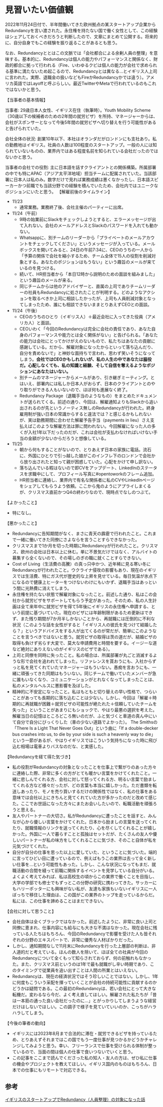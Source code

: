 # 見習いたい価値観

2022年11月24日付で、半年間働いてきた欧州拠点の某スタートアップ企業からRedundancyを言い渡された。永住権を持たない国で働く女性として、この経験はシェアしておくべきだろうと判断したので、文章にまとめて公開する。将来的に、自分自身でもこの経験を振り返ることがあるとも思う。

なお、Redundancyととはこの文脈では「会社都合による余剰人員の整理」を意味する。基本的に、Redundancyは個人の能力やパフォーマンスと関係なく、財政的都合に拠って行われる（Fire、いわゆるクビは個人の能力が会社で求められる基準に満たないため起こるので、Redundancyとは異なる…とイギリス人上司に言われた。実際、退職金の扱いなどもFireかRedundancyかでは違う）。アメリカ英語ではLayoffと呼ぶらしい。最近TwitterやMetaで行われているのもこれではないかと思う。

【当事者の基本情報】

当事者: 29歳日本人女性、イギリス在住（執筆時）。Youth Mobility Scheme（30歳以下の候補者のための2年間の就労ビザ）を所持、マネージャーからは、会社がスポンサーとなって今後5年間の就労ビザへ切り替えを行う可能性があると告げられていた。

会社全体の状況: 創業10年以下、本社はオランダだがロンドンにも支社あり。私の勤務地はイギリス。社員の人数は100程度のスタートアップ。一般の人には知られていないものの、業界内ではある程度名前を知られている会社だったのではないかと思う。

当事者の会社での役割: 主に日本語を話すクライアントとの関係構築。所属部署の中でも特にAPAC（アジア太平洋地域）担当チームに配属されていた。当該部署に日本人は私のみ。数字だけで見れば業務成績は悪くなかったし、日本語スピーカーかつ前職でも当該分野での経験を積んでいたため、会社内ではユニークなポジションにいたと思う。
【解雇前後のタイムライン】

- 11/23
  - 通常業務。業務終了後、会社主催のパーティーに出席。
- 11/24（午前）
  - 9時の始業前にSlackをチェックしようとすると、エラーメッセージが出て入れない。会社のメールアドレスとSlackのパスワードを入れても動かない。
  - Whatsappに、別チームのリーダーから「プライベートのメールアカウントをチェックしてください」というメッセージが入っている。メールボックスを開いてみると、24日の午前7:34に、CEOのうちの一人から「予算の関係で会社を縮小するため、チーム全体で15人の役割を削減対象とする。あなたのポジションはもうない」という趣旨のメールが来ているのを見つける。
  - 続いて、HR担当者から「本日12時から説明のための面談を組みました」という趣旨のメールが来る。
  - 同じチームからは他のアドバイザーと、直属の上司でありチームリーダーの社員もRedundancyに処されたことが判明する。どのようなアクションを取るべきか上司に相談したかったが、上司も人員削減対象となってしまったため、誰にも相談できないままとりあえずCEOとの面談。
- 11/24（午後）
  - CEOのうちのひとり（イギリス人）＋最近会社に入ってきた役員（アメリカ人）と面談。
  - CEOいわく「今回のRedundancyは完全に会社の責任であり、あなた自身のパフォーマンスや能力とは全く関係がない」と告げられる。「あなたの能力は会社にとってかけがえのないもので、私たちはあなたの貢献に感謝している。だから、解雇対象になったからといって落ち込んだり、自分を責めないで」と神妙な面持ちで言われ、思わず笑いそうになってしまう。**会社ではCEOかもしれないが、私の人生の中であなたは脇役だ。心配しなくても、私の知識と経験、そして自信を奪えるようなポジションにあなたはいない。**
  - 別チームのマネージャーからメールがあり、引き継ぎミーティング。とはいえ、部署内には私しか日本人がおらず、日本のクライアントとのやり取りができる人もいないので、ほぼ何も進展なく終了。
  - Redundancy Package（退職手当のようなもの）をまとめたドキュメントが送られてくる。前述の通り、今回は、解雇通知よりもSlackから追い出されるのが先というノーティス無しのRedundancyが行われた。終身雇用制が強い日本の常識からすると違法では？と感じるかもしれないが、実は勤務期間に合わせた解雇予告手当（payments in lieu）さえ支払えばこのような解雇方法は罪に問われない。今回解雇になった人の多くが入社1年以下だったのだが、これは会社が支払わなければいけない手当の金額が少ないからだろうと想像している。
- 11/25
  - 朝から何もすることがないので、とりあえず日本の家族に電話。流石に、外国にひとりで引っ越した娘がこのインフレ下のロンドンで会社から放り出されたと知って親が困惑していた。心配をかけて申し訳ない。
  - 落ち込んでいる暇はないので即CVをアップデート、LinkedInのステータスを求職中にして、プロフィール写真に#opentoworkのフレーム追加。
  - HR担当者に連絡し、業界内で有名な関係者に私のCVやLinkedInページをシェアしてもらうよう依頼。ここから鬼のようにアプライしまくるが、クリスマス直前かつQ4の終わりなので、現時点でなしのつぶて。

【よかったこと】

- 特になし。

【悪かったこと】

- Redundancyに告知期間がなく、まさに青天の霹靂で行われたこと。これまで一緒に働いてきた同僚にさよならを言うことすらできなかった。
- クリスマスまで1か月を切った時期にRedundancyが行われたこと。クリスマス、欧州の会社は日本以上に休む。単に不景気だけではなく、アルバイトの募集すら全くないので、その場しのぎの職に就くことすらできない。
- Cost of Living（生活費の高騰）の真っ只中かつ、近年稀に見る寒い冬にRedundancyが行われたこと。ウクライナ侵攻の影響もあり、現在のイギリスでは生活費、特にガス代が歴史的な上昇を見せている。毎日気温が氷点下になるので健康上ヒーターをつけないわけにもいかず、退職手当はあっという間に光熱費に消えてしまう。
- 永住権を持たない状態で解雇対象になったこと。前述した通り、私はこの会社から就労ビザをサポートしてもらう予定があった。そのため、私の人生計画は全て来年中に就労ビザを得て5年後にイギリスの永住権へ申請する、という前提に基づいていた。現在のビザには年齢制限があるため更新はできず、また残り期間が7か月半しかないことから、再就職には圧倒的に不利な状況（このような話を女性がすると「イギリス人の彼氏を見つけて結婚したら？」というアドバイスをする人が出てくるのが常だが、簡単にこのようなことを言うべきではないと思う。就労ビザの取得は茨の道だが、結婚ビザの取得も負けず劣らす大変で、莫大な申請費用と時間を要する。イージーな道など絶対にありえないのがイギリスのビザである）。
- 上司と同僚を同時に失ったこと。私の場合は、所属部署が丸ごと消滅するような形で会社を追われてしまった。リファレンスを貰おうにも、入社からずっと私を見てくれていたマネージャーはもういない。愚痴を言おうにも、一緒に頑張ってきた同期はもういない。同じチームで働いていたメンバーが急に誰もいなくなり、コミュニケーションがとれなくなってしまったことは、私のメンタルヘルスに悪影響を及ぼした。
- 精神的に不安定になったこと。私はもともと切り替えの早い性格で、つらいことがあっても長期的に落ち込むことは少ない。しかし、今回は「解雇＋時期的に再就職が困難＋就労ビザの可能性が絶たれた＋信頼していたチームを失った」ということがあまりにもショックで、やはり最悪の選択を考えた。解雇当日の記憶はところどころ無いのだが、ふと気づくと車道の真ん中にいて自分で自分にびっくりした（車の少ない道路でよかった）。 The Smithsの「There Is a Light That Never Goes Out」という曲に「If a double-decker bus crashes into us, to die by your side is such a heavenly way to die」という一節があるが、やはりイギリスではこういう気持ちになった時に飛び込む相場は電車よりバスなのだな、と実感した。

【Redundancyを経て得た気づき】

- 私の役割がRedundancyの対象となったことを仕事上で繋がりのあった方々に連絡した際、非常に多くの方がとても暖かい言葉をかけてくれたこと。一緒に悲しんでくれる方、会社に対して怒ってくれる方、明るい言葉で励ましてくれる方など様々だったが、どの言葉も本当に嬉しかった。ただ書類を転送しあったり、モノを売り買いするだけの関係性ではなく、私の仕事をある意味では会社以上にきちんと見てくれていた方が多かったのだと改めて感じた。ここでお世話になった方々にまたお会いしたいので、転職活動を頑張ろうと思える。
- 友人やパートナーの大切さ。私がRedundancyに遭ったことを話すと、みんなが心から優しい言葉をかけてくれた。日本から励ましの言葉を送ってくれたり、就職情報のリンクを送ってくれたり、心を尽くしてくれることが嬉しかった。外国に一人で暮らすことと孤独はセットだが、たくさんの友人や優しいパートナーが私の味方をしてくれることに気づき、そのこと自体が私を元気づけてくれた。
- 自分が自分の仕事を思った以上に愛していた、ということに気づいた。端的に言ってひどい目に遭っているので、例えばもうこの業界は去って全く新しい仕事を…という可能性もあった。しかし、こんな状況になってもまだ、就職活動の合間を縫って前職に関係するイベントを見学している自分がいる。よくよく考えてみれば、私は高校生の頃からこの業界で働くことを目指し、大学の学部でも修士でもずっとこの分野の研究に携わってきた。サッカーにもハリーポッターにも興味がない私が、友達も家族もいないイギリスに一人ぼっちで移住した理由は、この国がこの業界のトップを走っているからだ。私には、この仕事を諦めることはまだできない。

【会社に対して思うこと】

- 会社自体は全くブラックではなかった。前述したように、非常に良い上司と同僚に恵まれ、仕事内容にも給与にも大きな不満はなかった。現在会社に残っている人たちはもちろん、今回のRedundancyで影響を受けた人も皆それぞれの分野のエキスパートで、非常に優秀な人材ばかりだった。
- しかし、通知期間なしで11月末にRedundancyを行った上層部の判断は、非人道的だと考えている。ほんの数人を除いて、ほぼ全ての社員が今回のRedundancyについて全くもって知らされておらず、何の前触れもなかった。また、クリスマス前というのは1年で最も就職がし辛い時期であり、このタイミングで従業員を追い出すことは人間の所業とはいえない。
- Redundancyは、現在の経済状況ではそう珍しいことではない。しかし、1年に何度もこういう采配を揮っていくことが会社の持続可能性に貢献するのかどうかは疑問である。この最初のRedundancyは、若い会社にとって大きな転機だ。変わるなら今だ、よく考え直してほしい。解雇された私たちが「昔は一本筋の通った良い会社だったのに…」とがっかりしてしまうような経営だけはしないでほしい。この調子で様子を見ていていいのか、こっちがハラハラしてしまう。

【今後の筆者の動向】

- イギリスには2023年8月まで合法的に滞在・就労できるビザを持っているため、とりあえずそれまではこの国でもう一度仕事が見つかるかどうかチャレンジしてみようと思う。幸い、フリーランスで仕事を受けられる体制が整っているので、当面の間は個人の仕事で食いつないでいくと思う。
- この記事をここまで読んでくださった私の知人・友人の方は、ぜひ私に仕事の機会やプロジェクトを教えてほしい。イギリス国内のものはもちろん、日本での仕事にもリモートで対応できる。

## 参考

[イギリスのスタートアップでRedundancy（人員整理）の対象になった話](https://anond.hatelabo.jp/20221216083405)
